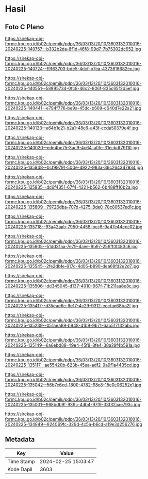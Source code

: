 # Hasil

## Foto C Plano

https://sirekap-obj-formc.kpu.go.id/b02c/pemilu/pdpr/36/03/13/20/10/3603132010016-20240225-140757--b332b2da-8f1d-46f8-99d7-7b75302dc952.jpg

https://sirekap-obj-formc.kpu.go.id/b02c/pemilu/pdpr/36/03/13/20/10/3603132010016-20240225-140724--f9f63703-bde5-4dcf-b7ea-4373616682ec.jpg

https://sirekap-obj-formc.kpu.go.id/b02c/pemilu/pdpr/36/03/13/20/10/3603132010016-20240225-140551--58895734-0fc8-46c2-806f-835c65f2d5ef.jpg

https://sirekap-obj-formc.kpu.go.id/b02c/pemilu/pdpr/36/03/13/20/10/3603132010016-20240225-140441--e794f776-be9a-45dc-b609-c640d7e22a21.jpg

https://sirekap-obj-formc.kpu.go.id/b02c/pemilu/pdpr/36/03/13/20/10/3603132010016-20240225-140123--a64b1e21-b2a1-48e6-a43f-ccda50379e4f.jpg

https://sirekap-obj-formc.kpu.go.id/b02c/pemilu/pdpr/36/03/13/20/10/3603132010016-20240225-140020--ede4be75-3ac9-4c64-a0fe-31ecbdf79f10.jpg

https://sirekap-obj-formc.kpu.go.id/b02c/pemilu/pdpr/36/03/13/20/10/3603132010016-20240225-135948--0cf99791-500e-4922-983a-39c264347934.jpg

https://sirekap-obj-formc.kpu.go.id/b02c/pemilu/pdpr/36/03/13/20/10/3603132010016-20240225-135835--dd6f4351-67f4-4221-b562-6b488ff10b2a.jpg

https://sirekap-obj-formc.kpu.go.id/b02c/pemilu/pdpr/36/03/13/20/10/3603132010016-20240225-135809--79726dba-707d-4275-8de0-78c80537ed1c.jpg

https://sirekap-obj-formc.kpu.go.id/b02c/pemilu/pdpr/36/03/13/20/10/3603132010016-20240225-135718--93a42aab-7950-4458-bcc6-9a47e44ccc02.jpg

https://sirekap-obj-formc.kpu.go.id/b02c/pemilu/pdpr/36/03/13/20/10/3603132010016-20240225-135605--51dd31aa-7e79-4aee-9b97-259ff0f483c6.jpg

https://sirekap-obj-formc.kpu.go.id/b02c/pemilu/pdpr/36/03/13/20/10/3603132010016-20240225-135545--2fe2dbfe-617c-4d05-b890-dea69fd2e2d7.jpg

https://sirekap-obj-formc.kpu.go.id/b02c/pemilu/pdpr/36/03/13/20/10/3603132010016-20240225-135506--dd345045-d137-4010-967f-71b211aa8e8c.jpg

https://sirekap-obj-formc.kpu.go.id/b02c/pemilu/pdpr/36/03/13/20/10/3603132010016-20240225-135417--d35eae6e-8e17-4c29-9312-eecfae68ba2f.jpg

https://sirekap-obj-formc.kpu.go.id/b02c/pemilu/pdpr/36/03/13/20/10/3603132010016-20240225-135239--051aea89-b948-41b9-9b71-6ab517132abc.jpg

https://sirekap-obj-formc.kpu.go.id/b02c/pemilu/pdpr/36/03/13/20/10/3603132010016-20240225-135149--6a6ebd89-49e4-45f8-8fe4-38a29f4b591a.jpg

https://sirekap-obj-formc.kpu.go.id/b02c/pemilu/pdpr/36/03/13/20/10/3603132010016-20240225-135117--ae55420b-623b-45ea-adf2-9a9f1a4435cd.jpg

https://sirekap-obj-formc.kpu.go.id/b02c/pemilu/pdpr/36/03/13/20/10/3603132010016-20240225-135042--56b7c6cd-1800-4782-98c8-15e0e06252e1.jpg

https://sirekap-obj-formc.kpu.go.id/b02c/pemilu/pdpr/36/03/13/20/10/3603132010016-20240225-135001--968bdb9f-939c-4db4-97f9-33f32aae793c.jpg

https://sirekap-obj-formc.kpu.go.id/b02c/pemilu/pdpr/36/03/13/20/10/3603132010016-20240225-134849--824069fc-329d-4c5a-b6cd-a19e3d256276.jpg


## Metadata

| Key        | Value               |
| ---------- | ------------------- |
| Time Stamp | 2024-02-25 15:03:47 |
| Kode Dapil | 3603                |



